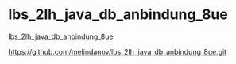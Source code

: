 # lbs_2lh_java_db_anbindung_8ue
lbs_2lh_java_db_anbindung_8ue


https://github.com/melindanov/lbs_2lh_java_db_anbindung_8ue.git
